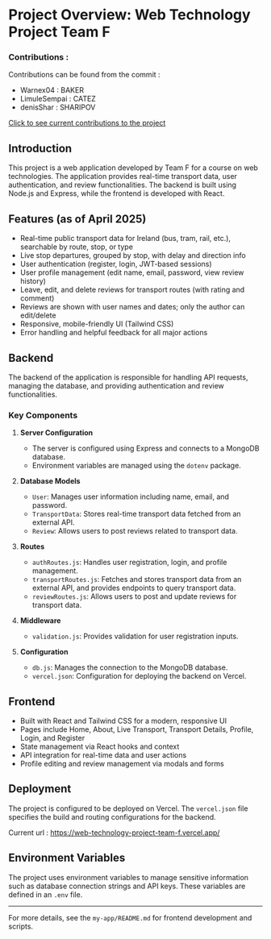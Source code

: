 # Project Overview: Web Technology Project Team F

### Contributions :
Contributions can be found from the commit :
- Warnex04 : BAKER
- LimuleSempai : CATEZ
- denisShar : SHARIPOV

[Click to see current contributions to the project](https://github.com/LimuleSempai/Web_technology_project_TeamF/graphs/contributors)

## Introduction
This project is a web application developed by Team F for a course on web technologies. The application provides real-time transport data, user authentication, and review functionalities. The backend is built using Node.js and Express, while the frontend is developed with React.

## Features (as of April 2025)
- Real-time public transport data for Ireland (bus, tram, rail, etc.), searchable by route, stop, or type
- Live stop departures, grouped by stop, with delay and direction info
- User authentication (register, login, JWT-based sessions)
- User profile management (edit name, email, password, view review history)
- Leave, edit, and delete reviews for transport routes (with rating and comment)
- Reviews are shown with user names and dates; only the author can edit/delete
- Responsive, mobile-friendly UI (Tailwind CSS)
- Error handling and helpful feedback for all major actions

## Backend
The backend of the application is responsible for handling API requests, managing the database, and providing authentication and review functionalities.

### Key Components
1. **Server Configuration**
   - The server is configured using Express and connects to a MongoDB database.
   - Environment variables are managed using the `dotenv` package.

2. **Database Models**
   - `User`: Manages user information including name, email, and password.
   - `TransportData`: Stores real-time transport data fetched from an external API.
   - `Review`: Allows users to post reviews related to transport data.

3. **Routes**
   - `authRoutes.js`: Handles user registration, login, and profile management.
   - `transportRoutes.js`: Fetches and stores transport data from an external API, and provides endpoints to query transport data.
   - `reviewRoutes.js`: Allows users to post and update reviews for transport data.

4. **Middleware**
   - `validation.js`: Provides validation for user registration inputs.

5. **Configuration**
   - `db.js`: Manages the connection to the MongoDB database.
   - `vercel.json`: Configuration for deploying the backend on Vercel.

## Frontend
- Built with React and Tailwind CSS for a modern, responsive UI
- Pages include Home, About, Live Transport, Transport Details, Profile, Login, and Register
- State management via React hooks and context
- API integration for real-time data and user actions
- Profile editing and review management via modals and forms

## Deployment
The project is configured to be deployed on Vercel. The `vercel.json` file specifies the build and routing configurations for the backend.

Current url : https://web-technology-project-team-f.vercel.app/

## Environment Variables
The project uses environment variables to manage sensitive information such as database connection strings and API keys. These variables are defined in an `.env` file.

---

For more details, see the `my-app/README.md` for frontend development and scripts.

